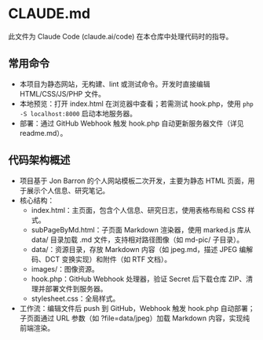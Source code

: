 # CLAUDE.md

此文件为 Claude Code (claude.ai/code) 在本仓库中处理代码时的指导。

## 常用命令
- 本项目为静态网站，无构建、lint 或测试命令。开发时直接编辑 HTML/CSS/JS/PHP 文件。
- 本地预览：打开 index.html 在浏览器中查看；若需测试 hook.php，使用 `php -S localhost:8000` 启动本地服务器。
- 部署：通过 GitHub Webhook 触发 hook.php 自动更新服务器文件（详见 readme.md）。

## 代码架构概述
- 项目基于 Jon Barron 的个人网站模板二次开发，主要为静态 HTML 页面，用于展示个人信息、研究笔记。
- 核心结构：
  - index.html：主页面，包含个人信息、研究日志，使用表格布局和 CSS 样式。
  - subPageByMd.html：子页面 Markdown 渲染器，使用 marked.js 库从 data/ 目录加载 .md 文件，支持相对路径图像（如 md-pic/ 子目录）。
  - data/：资源目录，存放 Markdown 内容（如 jpeg.md，描述 JPEG 编解码、DCT 变换实现）和附件（如 RTF 文档）。
  - images/：图像资源。
  - hook.php：GitHub Webhook 处理器，验证 Secret 后下载仓库 ZIP、清理并部署文件到服务器。
  - stylesheet.css：全局样式。
- 工作流：编辑文件后 push 到 GitHub，Webhook 触发 hook.php 自动部署；子页面通过 URL 参数（如 ?file=data/jpeg）加载 Markdown 内容，实现纯前端渲染。